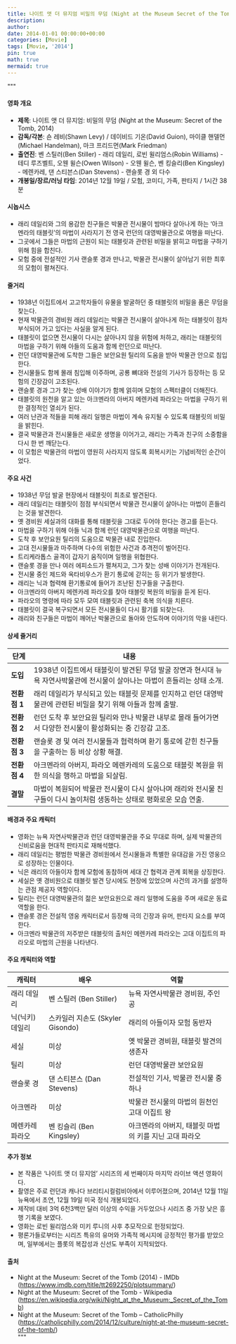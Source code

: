 ```yaml
---
title: 나이트 앳 더 뮤지엄 비밀의 무덤 (Night at the Museum Secret of the Tomb, 2014)
description: 
author: 
date: 2014-01-01 00:00:00+00:00
categories: [Movie]
tags: [Movie, '2014']
pin: true
math: true
mermaid: true
---
```

"""
#### 영화 개요

- **제목**: 나이트 앳 더 뮤지엄: 비밀의 무덤 (Night at the Museum: Secret of the Tomb, 2014)
- **감독/각본**: 숀 레비(Shawn Levy) / 데이비드 기온(David Guion), 마이클 핸델먼(Michael Handelman), 마크 프리드먼(Mark Friedman)
- **출연진**: 벤 스틸러(Ben Stiller) - 래리 데일리, 로빈 윌리엄스(Robin Williams) - 테디 루즈벨트, 오웬 윌슨(Owen Wilson) - 오웬 윌슨, 벤 킹슬리(Ben Kingsley) - 메렌카레, 댄 스티븐스(Dan Stevens) - 랜슬롯 경 외 다수
- **개봉일/장르/러닝 타임**: 2014년 12월 19일 / 모험, 코미디, 가족, 판타지 / 1시간 38분

#### 시놉시스

- 래리 데일리와 그의 용감한 친구들은 박물관 전시물이 밤마다 살아나게 하는 ‘아크멘라의 태블릿’의 마법이 사라지기 전 영국 런던의 대영박물관으로 여행을 떠난다.  
- 그곳에서 그들은 마법의 근원이 되는 태블릿과 관련된 비밀을 밝히고 마법을 구하기 위해 힘을 합친다.  
- 모험 중에 전설적인 기사 랜슬롯 경과 만나고, 박물관 전시물이 살아남기 위한 최후의 모험이 펼쳐진다.

#### 줄거리

- 1938년 이집트에서 고고학자들이 유물을 발굴하던 중 태블릿의 비밀을 품은 무덤을 찾는다.  
- 현재 박물관의 경비원 래리 데일리는 박물관 전시물이 살아나게 하는 태블릿이 점차 부식되어 가고 있다는 사실을 알게 된다.  
- 태블릿이 없으면 전시물이 다시는 살아나지 않을 위험에 처하고, 래리는 태블릿의 마법을 구하기 위해 아들의 도움과 함께 런던으로 떠난다.  
- 런던 대영박물관에 도착한 그들은 보안요원 틸리의 도움을 받아 박물관 안으로 침입한다.  
- 전시물들도 함께 몰래 침입해 이주하며, 공룡 뼈대와 전설의 기사가 등장하는 등 모험의 긴장감이 고조된다.  
- 랜슬롯 경과 그가 찾는 성배 이야기가 함께 얽히며 모험의 스펙터클이 더해진다.  
- 태블릿의 원천을 알고 있는 아크멘라의 아버지 메렌카레 파라오는 마법을 구하기 위한 결정적인 열쇠가 된다.  
- 여러 난관과 적들을 피해 래리 일행은 마법이 계속 유지될 수 있도록 태블릿의 비밀을 밝힌다.  
- 결국 박물관과 전시물들은 새로운 생명을 이어가고, 래리는 가족과 친구의 소중함을 다시 한 번 깨닫는다.  
- 이 모험은 박물관의 마법이 영원히 사라지지 않도록 회복시키는 기념비적인 순간이었다.

#### 주요 사건

- 1938년 무덤 발굴 현장에서 태블릿이 최초로 발견된다.  
- 래리 데일리는 태블릿이 점점 부식되면서 박물관 전시물이 살아나는 마법이 흔들리는 것을 발견한다.  
- 옛 경비원 세실과의 대화를 통해 태블릿을 그대로 두어야 한다는 경고를 듣는다.  
- 마법을 구하기 위해 아들 닉과 함께 런던 대영박물관으로 여행을 떠난다.  
- 도착 후 보안요원 틸리의 도움으로 박물관 내로 진입한다.  
- 고대 전시물들과 마주하며 다수의 위험한 사건과 추격전이 벌어진다.  
- 트리케라톱스 골격이 갑자기 움직이며 일행을 위협한다.  
- 랜슬롯 경을 만나 여러 에피소드가 펼쳐지고, 그가 찾는 성배 이야기가 전개된다.  
- 전시물 중인 제드와 옥타비우스가 환기 통로에 갇히는 등 위기가 발생한다.  
- 래리는 닉과 협력해 환기통로에 들어가 조난된 친구들을 구출한다.  
- 아크멘라의 아버지 메렌카레 파라오를 찾아 태블릿 복원의 비밀을 듣게 된다.  
- 파라오의 명령에 따라 모두 모여 태블릿과 관련된 축복 의식을 치른다.  
- 태블릿이 결국 복구되면서 모든 전시물들이 다시 활기를 되찾는다.  
- 래리와 친구들은 마법이 깨어난 박물관으로 돌아와 안도하며 이야기의 막을 내린다.

#### 상세 줄거리

| **단계**   | **내용**                                                                                     |
|------------|----------------------------------------------------------------------------------------------|
| **도입**   | 1938년 이집트에서 태블릿이 발견된 무덤 발굴 장면과 현시대 뉴욕 자연사박물관에 전시물이 살아나는 마법이 흔들리는 상태 소개.   |
| **전환점 1** | 래리 데일리가 부식되고 있는 태블릿 문제를 인지하고 런던 대영박물관에 관련된 비밀을 찾기 위해 아들과 함께 출발.           |
| **전환점 2** | 런던 도착 후 보안요원 틸리와 만나 박물관 내부로 몰래 들어가면서 다양한 전시물이 활성화되는 중 긴장감 고조.           |
| **전환점 3** | 랜슬롯 경 및 여러 전시물들과 협력하며 환기 통로에 갇힌 친구들을 구출하는 등 비상 상황 해결.                             |
| **전환점 4** | 아크멘라의 아버지, 파라오 메렌카레의 도움으로 태블릿 복원을 위한 의식을 행하고 마법을 되살림.                             |
| **결말**   | 마법이 복원되어 박물관 전시물이 다시 살아나며 래리와 전시물 친구들이 다시 놀이처럼 생동하는 상태로 평화로운 모습 연출.     |

#### 배경과 주요 캐릭터

- 영화는 뉴욕 자연사박물관과 런던 대영박물관을 주요 무대로 하며, 실제 박물관의 신비로움을 현대적 판타지로 재해석했다.  
- 래리 데일리는 평범한 박물관 경비원에서 전시물들과 특별한 유대감을 가진 영웅으로 성장하는 인물이다.  
- 닉은 래리의 아들이자 함께 모험에 동참하며 세대 간 협력과 관계 회복을 상징한다.  
- 세실은 옛 경비원으로 태블릿 발견 당시에도 현장에 있었으며 사건의 과거를 설명하는 관점 제공자 역할이다.  
- 틸리는 런던 대영박물관의 젊은 보안요원으로 래리 일행에 도움을 주며 새로운 동료 역할을 한다.  
- 랜슬롯 경은 전설적 영웅 캐릭터로서 등장해 극의 긴장과 유머, 판타지 요소를 부여한다.  
- 아크멘라 박물관의 저주받은 태블릿의 출처인 메렌카레 파라오는 고대 이집트의 파라오로 마법의 근원을 나타낸다.

#### 주요 캐릭터와 역할

| **캐릭터**       | **배우**         | **역할**                                  |
|------------------|------------------|-------------------------------------------|
| 래리 데일리      | 벤 스틸러 (Ben Stiller)   | 뉴욕 자연사박물관 경비원, 주인공                         |
| 닉(닉키) 데일리  | 스카일러 지손도 (Skyler Gisondo) | 래리의 아들이자 모험 동반자                               |
| 세실             | 미상              | 옛 박물관 경비원, 태블릿 발견의 생존자                     |
| 틸리             | 미상              | 런던 대영박물관 보안요원                               |
| 랜슬롯 경        | 댄 스티븐스 (Dan Stevens) | 전설적인 기사, 박물관 전시물 중 하나                       |
| 아크멘라          | 미상              | 박물관 전시물의 마법의 원천인 고대 이집트 왕             |
| 메렌카레 파라오   | 벤 킹슬리 (Ben Kingsley) | 아크멘라의 아버지, 태블릿 마법의 키를 지닌 고대 파라오   |

#### 추가 정보

- 본 작품은 ‘나이트 앳 더 뮤지엄’ 시리즈의 세 번째이자 마지막 라이브 액션 영화이다.  
- 촬영은 주로 런던과 캐나다 브리티시컬럼비아에서 이루어졌으며, 2014년 12월 11일 뉴욕에서 초연, 12월 19일 미국 정식 개봉되었다.  
- 제작비 대비 3억 6천3백만 달러 이상의 수익을 거두었으나 시리즈 중 가장 낮은 흥행 기록을 보였다.  
- 영화는 로빈 윌리엄스와 미키 루니의 사후 추모작으로 헌정되었다.  
- 평론가들로부터는 시리즈 특유의 유머와 가족적 메시지에 긍정적인 평가를 받았으며, 일부에서는 플롯의 복잡성과 신선도 부족이 지적되었다.

#### 출처

- Night at the Museum: Secret of the Tomb (2014) - IMDb (https://www.imdb.com/title/tt2692250/plotsummary/)  
- Night at the Museum: Secret of the Tomb - Wikipedia (https://en.wikipedia.org/wiki/Night_at_the_Museum:_Secret_of_the_Tomb)  
- Night at the Museum: Secret of the Tomb – CatholicPhilly (https://catholicphilly.com/2014/12/culture/night-at-the-museum-secret-of-the-tomb/)  
"""